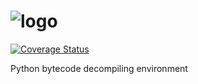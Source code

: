 ![logo](http://i.imgur.com/suq9TFG.png)
============
[![Coverage Status](https://img.shields.io/coveralls/frainfreeze/black-Python.svg)](https://coveralls.io/r/frainfreeze/black-Python)

Python bytecode decompiling environment
